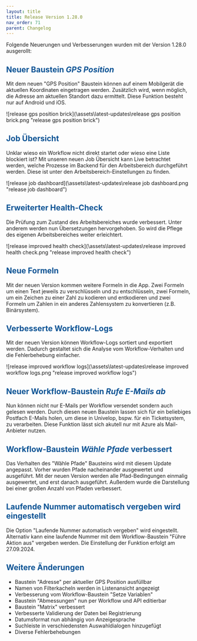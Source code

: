 ```yaml
---
layout: title
title: Release Version 1.28.0
nav_order: 71
parent: Changelog
---
```


Folgende Neuerungen und Verbesserungen wurden mit der Version 1.28.0 ausgerollt:

## <span style="color:#0b5394">**Neuer Baustein _GPS Position_**</span>

Mit dem neuen "GPS Position" Baustein können auf einem Mobilgerät die aktuellen Koordinaten eingetragen werden. Zusätzlich wird, wenn möglich, die Adresse am aktuellen Standort dazu ermittelt. Diese Funktion besteht nur auf Android und iOS.

![release gps position brick](\assets\latest-updates\release gps position brick.png "release gps position brick")

## <span style="color:#0b5394">**Job Übersicht**</span>

Unklar wieso ein Workflow nicht direkt startet oder wieso eine Liste blockiert ist? Mit unseren neuen Job Übersicht kann Live betrachtet werden, welche Prozesse im Backend für den Arbeitsbereich durchgeführt werden. Diese ist unter den Arbeitsbereich-Einstellungen zu finden.

![release job dashboard](\assets\latest-updates\release job dashboard.png "release job dashboard")

## <span style="color:#0b5394">**Erweiterter Health-Check**</span>

Die Prüfung zum Zustand des Arbeitsbereiches wurde verbessert.
Unter anderem werden nun Übersetzungen hervorgehoben. So wird die Pflege des eigenen Arbeitsbereiches weiter erleichtert.

![release improved health check](\assets\latest-updates\release improved health check.png "release improved health check")

## <span style="color:#0b5394">**Neue Formeln**</span>

Mit der neuen Version kommen weitere Formeln in die App. Zwei Formeln um einen Text jeweils zu verschlüsseln und zu entschlüsseln, zwei Formeln, um ein Zeichen zu einer Zahl zu kodieren und entkodieren und zwei Formeln um Zahlen in ein anderes Zahlensystem zu konvertieren (z.B. Binärsystem).

## <span style="color:#0b5394">**Verbesserte Workflow-Logs**</span>

Mit der neuen Version können Workflow-Logs sortiert und exportiert werden. Dadurch gestaltet sich die Analyse vom Workflow-Verhalten und die Fehlerbehebung einfacher.

![release improved workflow logs](\assets\latest-updates\release improved workflow logs.png "release improved workflow logs")

## <span style="color:#0b5394">**Neuer Workflow-Baustein _Rufe E-Mails ab_**</span>

Nun können nicht nur E-Mails per Workflow versendet sondern auch gelesen werden. Durch diesen neuen Baustein lassen sich für ein beliebiges Postfach E-Mails holen, um diese in Univelop, bspw. für ein Ticketsystem, zu verarbeiten. Diese Funktion lässt sich akutell nur mit Azure als Mail-Anbieter nutzen.

## <span style="color:#0b5394">**Workflow-Baustein _Wähle Pfade_ verbessert**</span>

Das Verhalten des "Wähle Pfade" Bausteins wird mit diesem Update angepasst. Vorher wurden Pfade nacheinander ausgewertet und ausgeführt. Mit der neuen Version werden alle Pfad-Bedingungen einmalig ausgewertet, und erst danach ausgeführt. Außerdem wurde die Darstellung bei einer großen Anzahl von Pfaden verbessert.

## <span style="color:#0b5394">**Laufende Nummer automatisch vergeben wird eingestellt**</span>

Die Option "Laufende Nummer automatisch vergeben" wird eingestellt. Alternativ kann eine laufende Nummer mit dem Workflow-Baustein "Führe Aktion aus" vergeben werden. Die Einstellung der Funktion erfolgt am 27.09.2024.

## <span style="color:#0b5394">**Weitere Änderungen**</span>

-   Baustein "Adresse" per aktueller GPS Position ausfüllbar
-   Namen von Filterkacheln werden in Listenansicht angezeigt
-   Verbesserung vom Workflow-Baustein "Setze Variablen"
-   Baustein "Abmessungen" nun per Workflow und API editierbar
-   Baustein "Matrix" verbessert
-   Verbesserte Validierung der Daten bei Registrierung
-   Datumsformat nun abhängig von Anzeigesprache
-   Suchleiste in verschiedensten Auswahldialogen hinzugefügt
-   Diverse Fehlerbehebungen
